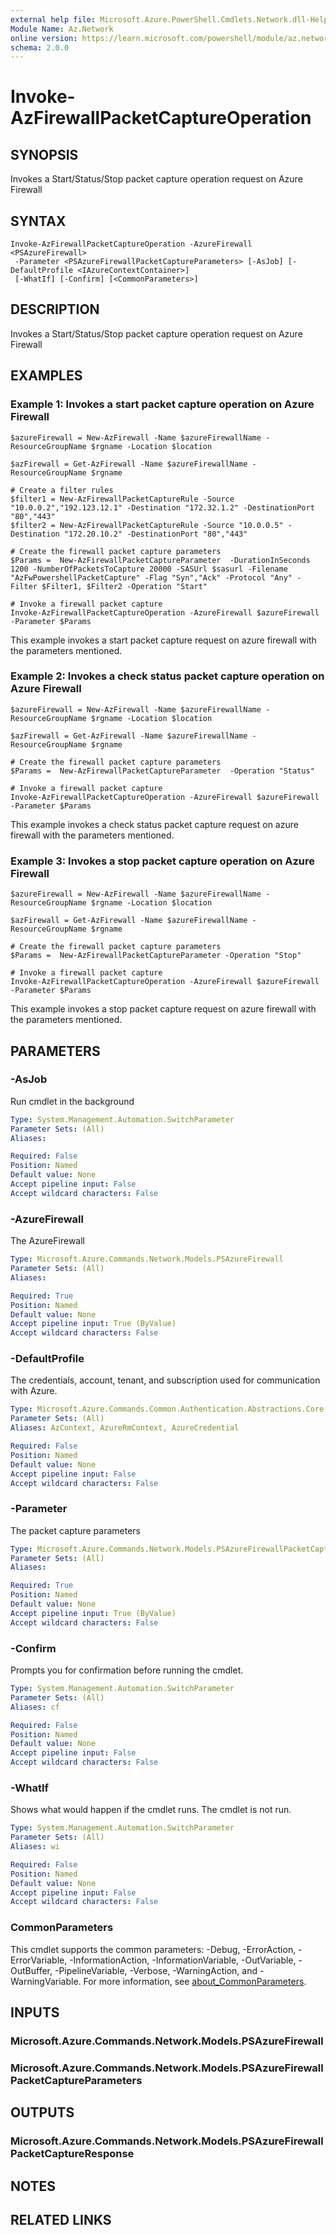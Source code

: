 ```yaml
---
external help file: Microsoft.Azure.PowerShell.Cmdlets.Network.dll-Help.xml
Module Name: Az.Network
online version: https://learn.microsoft.com/powershell/module/az.network/invoke-azfirewallpacketcaptureoperation
schema: 2.0.0
---
```


# Invoke-AzFirewallPacketCaptureOperation

## SYNOPSIS
Invokes a Start/Status/Stop packet capture operation request on Azure Firewall

## SYNTAX

```
Invoke-AzFirewallPacketCaptureOperation -AzureFirewall <PSAzureFirewall>
 -Parameter <PSAzureFirewallPacketCaptureParameters> [-AsJob] [-DefaultProfile <IAzureContextContainer>]
 [-WhatIf] [-Confirm] [<CommonParameters>]
```

## DESCRIPTION
Invokes a Start/Status/Stop packet capture operation request on Azure Firewall

## EXAMPLES

### Example 1:  Invokes a start packet capture operation on Azure Firewall
```
$azureFirewall = New-AzFirewall -Name $azureFirewallName -ResourceGroupName $rgname -Location $location

$azFirewall = Get-AzFirewall -Name $azureFirewallName -ResourceGroupName $rgname

# Create a filter rules
$filter1 = New-AzFirewallPacketCaptureRule -Source "10.0.0.2","192.123.12.1" -Destination "172.32.1.2" -DestinationPort "80","443"
$filter2 = New-AzFirewallPacketCaptureRule -Source "10.0.0.5" -Destination "172.20.10.2" -DestinationPort "80","443"
    
# Create the firewall packet capture parameters
$Params =  New-AzFirewallPacketCaptureParameter  -DurationInSeconds 1200 -NumberOfPacketsToCapture 20000 -SASUrl $sasurl -Filename "AzFwPowershellPacketCapture" -Flag "Syn","Ack" -Protocol "Any" -Filter $Filter1, $Filter2 -Operation "Start"

# Invoke a firewall packet capture
Invoke-AzFirewallPacketCaptureOperation -AzureFirewall $azureFirewall -Parameter $Params
```

This example invokes a start packet capture request on azure firewall with the parameters mentioned.

### Example 2: Invokes a check status packet capture operation on Azure Firewall
```
$azureFirewall = New-AzFirewall -Name $azureFirewallName -ResourceGroupName $rgname -Location $location

$azFirewall = Get-AzFirewall -Name $azureFirewallName -ResourceGroupName $rgname

# Create the firewall packet capture parameters
$Params =  New-AzFirewallPacketCaptureParameter  -Operation "Status"

# Invoke a firewall packet capture
Invoke-AzFirewallPacketCaptureOperation -AzureFirewall $azureFirewall -Parameter $Params
```

This example invokes a check status packet capture request on azure firewall with the parameters mentioned.

### Example 3: Invokes a stop packet capture operation on Azure Firewall
```
$azureFirewall = New-AzFirewall -Name $azureFirewallName -ResourceGroupName $rgname -Location $location

$azFirewall = Get-AzFirewall -Name $azureFirewallName -ResourceGroupName $rgname

# Create the firewall packet capture parameters
$Params =  New-AzFirewallPacketCaptureParameter -Operation "Stop"

# Invoke a firewall packet capture
Invoke-AzFirewallPacketCaptureOperation -AzureFirewall $azureFirewall -Parameter $Params
```

This example invokes a stop packet capture request on azure firewall with the parameters mentioned.


## PARAMETERS

### -AsJob
Run cmdlet in the background

```yaml
Type: System.Management.Automation.SwitchParameter
Parameter Sets: (All)
Aliases:

Required: False
Position: Named
Default value: None
Accept pipeline input: False
Accept wildcard characters: False
```

### -AzureFirewall
The AzureFirewall

```yaml
Type: Microsoft.Azure.Commands.Network.Models.PSAzureFirewall
Parameter Sets: (All)
Aliases:

Required: True
Position: Named
Default value: None
Accept pipeline input: True (ByValue)
Accept wildcard characters: False
```

### -DefaultProfile
The credentials, account, tenant, and subscription used for communication with Azure.

```yaml
Type: Microsoft.Azure.Commands.Common.Authentication.Abstractions.Core.IAzureContextContainer
Parameter Sets: (All)
Aliases: AzContext, AzureRmContext, AzureCredential

Required: False
Position: Named
Default value: None
Accept pipeline input: False
Accept wildcard characters: False
```

### -Parameter
The packet capture parameters

```yaml
Type: Microsoft.Azure.Commands.Network.Models.PSAzureFirewallPacketCaptureParameters
Parameter Sets: (All)
Aliases:

Required: True
Position: Named
Default value: None
Accept pipeline input: True (ByValue)
Accept wildcard characters: False
```

### -Confirm
Prompts you for confirmation before running the cmdlet.

```yaml
Type: System.Management.Automation.SwitchParameter
Parameter Sets: (All)
Aliases: cf

Required: False
Position: Named
Default value: None
Accept pipeline input: False
Accept wildcard characters: False
```

### -WhatIf
Shows what would happen if the cmdlet runs.
The cmdlet is not run.

```yaml
Type: System.Management.Automation.SwitchParameter
Parameter Sets: (All)
Aliases: wi

Required: False
Position: Named
Default value: None
Accept pipeline input: False
Accept wildcard characters: False
```

### CommonParameters
This cmdlet supports the common parameters: -Debug, -ErrorAction, -ErrorVariable, -InformationAction, -InformationVariable, -OutVariable, -OutBuffer, -PipelineVariable, -Verbose, -WarningAction, and -WarningVariable. For more information, see [about_CommonParameters](http://go.microsoft.com/fwlink/?LinkID=113216).

## INPUTS

### Microsoft.Azure.Commands.Network.Models.PSAzureFirewall

### Microsoft.Azure.Commands.Network.Models.PSAzureFirewallPacketCaptureParameters

## OUTPUTS

### Microsoft.Azure.Commands.Network.Models.PSAzureFirewallPacketCaptureResponse

## NOTES

## RELATED LINKS
